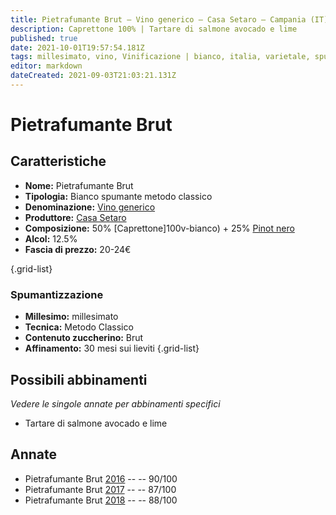 ```yaml
---
title: Pietrafumante Brut – Vino generico – Casa Setaro – Campania (IT) – 20-24€ – 4★
description: Caprettone 100% | Tartare di salmone avocado e lime
published: true
date: 2021-10-01T19:57:54.181Z
tags: millesimato, vino, Vinificazione | bianco, italia, varietale, spumante, metodo classico, Caprettone, brut, Tartare di salmone avocado e lime, Prezzi | 20-24€
editor: markdown
dateCreated: 2021-09-03T21:03:21.131Z
---
```


# Pietrafumante Brut

## Caratteristiche
- **Nome:** Pietrafumante Brut 
- **Tipologia:** Bianco spumante metodo classico
- **Denominazione:** [Vino generico](/denominazioni/Italia/Vino-Generico)
- **Produttore:** [Casa Setaro](/produttori/Italia/Campania/Casa-Setaro) 
- **Composizione:** 50% [Caprettone]100v-bianco) + 25% [Pinot nero](/vitigni/Italia/bacca-nera/pinot-nero)
- **Alcol:** 12.5%
- **Fascia di prezzo:** 20-24€

{.grid-list}

### Spumantizzazione
- **Millesimo:** millesimato
- **Tecnica:** Metodo Classico
- **Contenuto zuccherino:** Brut
- **Affinamento:** 30 mesi sui lieviti
{.grid-list}



## Possibili abbinamenti
*Vedere le singole annate per abbinamenti specifici*

- Tartare di salmone avocado e lime

## Annate

- Pietrafumante Brut [2016](/vini/Italia/Campania/Casa-Setaro/Pietrafumante/2016) -- <span class="star-4"></span> -- 90/100
- Pietrafumante Brut [2017](/vini/Italia/Campania/Casa-Setaro/Pietrafumante/2017) -- <span class="star-3"></span> -- 87/100
- Pietrafumante Brut [2018](/vini/Italia/Campania/Casa-Setaro/Pietrafumante/2018) -- <span class="star-3"></span> -- 88/100
